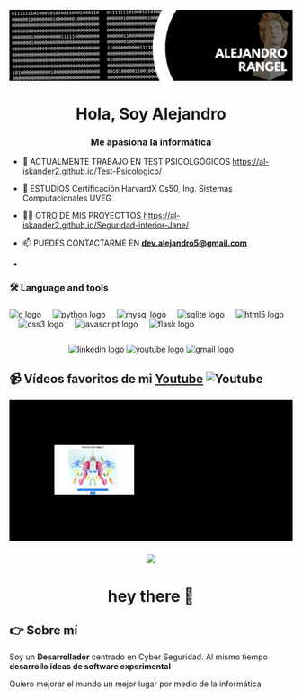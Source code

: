 [![Header](fondo_dev.png "Header")](https://www.youtube.com/@palabraconexavirtual9758)


<!-- Generado con https://rahuldkjain.github.io/gh-profile-readme-generator/ -->
<h1 align="center">Hola, Soy Alejandro</h1>
<h3 align="center">Me apasiona la informática</h3>


- 🔭 ACTUALMENTE TRABAJO EN TEST PSICOLGÓGICOS https://al-iskander2.github.io/Test-Psicologico/

- 🌱 ESTUDIOS  Certificación HarvardX Cs50, Ing. Sistemas Computacionales UVEG

- 👨‍💻 OTRO DE MIS PROYECTTOS https://al-iskander2.github.io/Seguridad-interior-Jane/ 

- 📫 PUEDES CONTACTARME EN **dev.alejandro5@gmail.com**

- 

<h3 align="left">🛠 Language and tools</h3>

###

<div align="left">
  <img src="https://cdn.jsdelivr.net/gh/devicons/devicon/icons/c/c-original.svg" height="40" alt="c logo"  />
  <img width="12" />
  <img src="https://cdn.jsdelivr.net/gh/devicons/devicon/icons/python/python-original.svg" height="40" alt="python logo"  />
  <img width="12" />
  <img src="https://cdn.jsdelivr.net/gh/devicons/devicon/icons/mysql/mysql-original.svg" height="40" alt="mysql logo"  />
  <img width="12" />
  <img src="https://cdn.jsdelivr.net/gh/devicons/devicon/icons/sqlite/sqlite-original.svg" height="40" alt="sqlite logo"  />
  <img width="12" />
  <img src="https://cdn.jsdelivr.net/gh/devicons/devicon/icons/html5/html5-original.svg" height="40" alt="html5 logo"  />
  <img width="12" />
  <img src="https://cdn.jsdelivr.net/gh/devicons/devicon/icons/css3/css3-original.svg" height="40" alt="css3 logo"  />
  <img width="12" />
  <img src="https://cdn.jsdelivr.net/gh/devicons/devicon/icons/javascript/javascript-original.svg" height="40" alt="javascript logo"  />
  <img width="12" />
  <img src="https://cdn.jsdelivr.net/gh/devicons/devicon/icons/flask/flask-original.svg" height="40" alt="flask logo"  />
</div>
<pre></pre>
<div align="center">
  <a href="https://www.linkedin.com/in/alejandro-rangel-62457815b/" target="_blank">
    <img src="https://img.shields.io/static/v1?message=LinkedIn&logo=linkedin&label=&color=0077B5&logoColor=white&labelColor=&style=for-the-badge" height="25" alt="linkedin logo"  />
  </a>
  <a href="https://youtu.be/PjCA7G7hTuA" target="_blank">
    <img src="https://img.shields.io/static/v1?message=Youtube&logo=youtube&label=&color=FF0000&logoColor=white&labelColor=&style=for-the-badge" height="25" alt="youtube logo"  />
  </a>
  <a href="dev.alejandro5@gmail.com" target="_blank">
    <img src="https://img.shields.io/static/v1?message=Gmail&logo=gmail&label=&color=D14836&logoColor=white&labelColor=&style=for-the-badge" height="25" alt="gmail logo"  />
  </a>
</div>

###

<h3 align="left"></h3>

###

## 📹 Vídeos favoritos de mi [Youtube](https://www.youtube.com/@palabraconexavirtual9758) ![Youtube](https://img.shields.io/youtube/channel/subscribers/UC3iVwWjDFlcMW4NPVfS3-NA)
<a href='https://www.youtube.com/watch?v=PjCA7G7hTuA&t=64s&ab_channel=PalabraConexaVirtual' title="" target='_blank' style="display: inline-block; background-color: black; padding: 30px;">
  <img width='32%' src='miniatura.png' style="border: 50px solid black;" />
</a>


###

<div align="center">
  <img src="https://visitor-badge.laobi.icu/badge?page_id=Al-iskander2.Al-iskander2&"  />
</div>

###

<h1 align="center">hey there 👋</h1>


## 👉 Sobre mí
Soy un **Desarrollador**  centrado en Cyber Seguridad.
Al mismo tiempo **desarrollo ideas de software experimental**

Quiero mejorar el mundo un mejor lugar por medio de la informática

###


